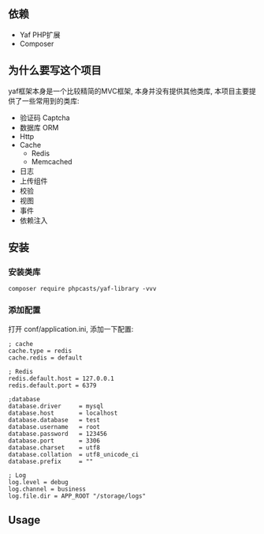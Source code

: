 
## 依赖

 - Yaf PHP扩展
 - Composer 

## 为什么要写这个项目

   yaf框架本身是一个比较精简的MVC框架, 本身并没有提供其他类库, 本项目主要提供了一些常用到的类库:
   
   - 验证码 Captcha
   - 数据库 ORM
   - Http 
   - Cache 
      - Redis
      - Memcached
   - 日志
   - 上传组件
   - 校验
   - 视图
   - 事件
   - 依赖注入

## 安装

### 安装类库 

```
composer require phpcasts/yaf-library -vvv
```

### 添加配置

打开 conf/application.ini, 添加一下配置:

```
; cache
cache.type = redis
cache.redis = default

; Redis
redis.default.host = 127.0.0.1
redis.default.port = 6379

;database
database.driver     = mysql
database.host       = localhost
database.database   = test
database.username   = root
database.password   = 123456
database.port       = 3306
database.charset    = utf8
database.collation  = utf8_unicode_ci
database.prefix     = ""

; Log
log.level = debug
log.channel = business
log.file.dir = APP_ROOT "/storage/logs"
```

## Usage


    

